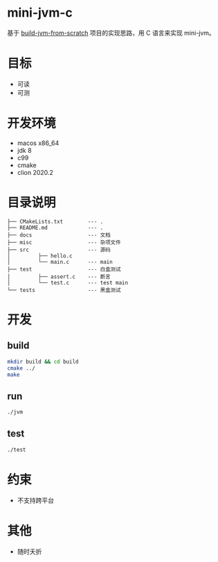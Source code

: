 # mini-jvm-c

基于 [build-jvm-from-scratch](https://github.com/guxingke/build-jvm-from-scratch) 项目的实现思路，用 C 语言来实现 mini-jvm。

# 目标

- 可读
- 可测

# 开发环境

- macos x86_64
- jdk 8
- c99
- cmake
- clion 2020.2

# 目录说明

```properties
├── CMakeLists.txt        --- .
├── README.md             --- .
├── docs                  --- 文档
├── misc                  --- 杂项文件
├── src                   --- 源码
│         ├── hello.c     
│         └── main.c      --- main
├── test                  --- 白盒测试
│         ├── assert.c    --- 断言
│         └── test.c      --- test main
└── tests                 --- 黑盒测试
```

# 开发

## build

```bash
mkdir build && cd build
cmake ../
make
```

## run

```bash
./jvm 
```

## test

```bash
./test
```

# 约束

- 不支持跨平台

# 其他

- 随时夭折
